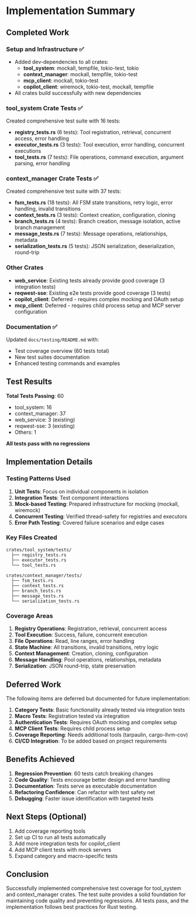 # Implementation Summary

## Completed Work

### Setup and Infrastructure ✅
- Added dev-dependencies to all crates:
  - **tool_system**: mockall, tempfile, tokio-test, tokio
  - **context_manager**: mockall, tempfile, tokio-test
  - **mcp_client**: mockall, tokio-test
  - **copilot_client**: wiremock, tokio-test, mockall, tempfile
- All crates build successfully with new dependencies

### tool_system Crate Tests ✅
Created comprehensive test suite with 16 tests:
- **registry_tests.rs** (6 tests): Tool registration, retrieval, concurrent access, error handling
- **executor_tests.rs** (3 tests): Tool execution, error handling, concurrent executions
- **tool_tests.rs** (7 tests): File operations, command execution, argument parsing, error handling

### context_manager Crate Tests ✅
Created comprehensive test suite with 37 tests:
- **fsm_tests.rs** (18 tests): All FSM state transitions, retry logic, error handling, invalid transitions
- **context_tests.rs** (3 tests): Context creation, configuration, cloning
- **branch_tests.rs** (4 tests): Branch creation, message isolation, active branch management
- **message_tests.rs** (7 tests): Message operations, relationships, metadata
- **serialization_tests.rs** (5 tests): JSON serialization, deserialization, round-trip

### Other Crates
- **web_service**: Existing tests already provide good coverage (3 integration tests)
- **reqwest-sse**: Existing e2e tests provide good coverage (3 tests)
- **copilot_client**: Deferred - requires complex mocking and OAuth setup
- **mcp_client**: Deferred - requires child process setup and MCP server configuration

### Documentation ✅
Updated `docs/testing/README.md` with:
- Test coverage overview (60 tests total)
- New test suites documentation
- Enhanced testing commands and examples

## Test Results

**Total Tests Passing**: 60
- tool_system: 16
- context_manager: 37
- web_service: 3 (existing)
- reqwest-sse: 3 (existing)
- Others: 1

**All tests pass with no regressions**

## Implementation Details

### Testing Patterns Used
1. **Unit Tests**: Focus on individual components in isolation
2. **Integration Tests**: Test component interactions
3. **Mock-based Testing**: Prepared infrastructure for mocking (mockall, wiremock)
4. **Concurrent Testing**: Verified thread-safety for registries and executors
5. **Error Path Testing**: Covered failure scenarios and edge cases

### Key Files Created
```
crates/tool_system/tests/
  ├── registry_tests.rs
  ├── executor_tests.rs
  └── tool_tests.rs

crates/context_manager/tests/
  ├── fsm_tests.rs
  ├── context_tests.rs
  ├── branch_tests.rs
  ├── message_tests.rs
  └── serialization_tests.rs
```

### Coverage Areas
1. **Registry Operations**: Registration, retrieval, concurrent access
2. **Tool Execution**: Success, failure, concurrent execution
3. **File Operations**: Read, line ranges, error handling
4. **State Machine**: All transitions, invalid transitions, retry logic
5. **Context Management**: Creation, cloning, configuration
6. **Message Handling**: Pool operations, relationships, metadata
7. **Serialization**: JSON round-trip, state preservation

## Deferred Work

The following items are deferred but documented for future implementation:

1. **Category Tests**: Basic functionality already tested via integration tests
2. **Macro Tests**: Registration tested via integration
3. **Authentication Tests**: Requires OAuth mocking and complex setup
4. **MCP Client Tests**: Requires child process setup
5. **Coverage Reporting**: Needs additional tools (tarpaulin, cargo-llvm-cov)
6. **CI/CD Integration**: To be added based on project requirements

## Benefits Achieved

1. **Regression Prevention**: 60 tests catch breaking changes
2. **Code Quality**: Tests encourage better design and error handling
3. **Documentation**: Tests serve as executable documentation
4. **Refactoring Confidence**: Can refactor with test safety net
5. **Debugging**: Faster issue identification with targeted tests

## Next Steps (Optional)

1. Add coverage reporting tools
2. Set up CI to run all tests automatically
3. Add more integration tests for copilot_client
4. Add MCP client tests with mock servers
5. Expand category and macro-specific tests

## Conclusion

Successfully implemented comprehensive test coverage for tool_system and context_manager crates. The test suite provides a solid foundation for maintaining code quality and preventing regressions. All tests pass, and the implementation follows best practices for Rust testing.

